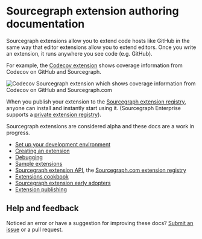 # Sourcegraph extension authoring documentation

Sourcegraph extensions allow you to extend code hosts like GitHub in the same way that editor extensions allow you to extend editors. Once you write an extension, it runs anywhere you see code (e.g. GitHub).

For example, the [Codecov extension](https://github.com/sourcegraph/sourcegraph-codecov) shows coverage information from Codecov on GitHub and Sourcegraph.

![Codecov Sourcegraph extension which shows coverage information from Codecov on GitHub and Sourcegraph.com](https://images.ctfassets.net/le3mxztn6yoo/3WZ3oy1haU4YeYWywuS0Qe/a25491260dd59fb4028e6bcea6c4c88a/CodeCovExtension.gif)

When you publish your extension to the [Sourcegraph extension registry](https://sourcegraph.com/extensions), anyone can install and instantly start using it. (Sourcegraph Enterprise supports a [private extension registry](https://docs.sourcegraph.com/extensions)).

Sourcegraph extensions are considered alpha and these docs are a work in progress.

 - [Set up your development environment](docs/development_environment.md)
 - [Creating an extension](docs/creating_an_extension.md)
 - [Debugging](docs/debugging.md)
 - [Sample extensions](https://github.com/sourcegraph/sourcegraph-extension-samples)
 - [Sourcegraph extension API](https://github.com/sourcegraph/sourcegraph-extension-api), the [Sourcegraph.com extension registry](https://sourcegraph.com/extensions)
 - [Extensions cookbook](docs/cookbook.md)
 - [Sourcegraph extension early adopters](docs/early_adopters.md)
 - [Extension publishing](docs/extension_publishing.md)

## Help and feedback

Noticed an error or have a suggestion for improving these docs? [Submit an issue](https://github.com/sourcegraph/sourcegraph-extension-docs/issues) or a pull request.
